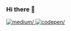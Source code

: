 ### Hi there 👋

<a href="https://medium.com/@saramakishti" target="_blank">
<img src=https://img.shields.io/badge/Medium-12100E?style=for-the-badge&logo=medium&logoColor=white alt=medium/>
</a>

<a href="https://codepen.io/saramakishti" target="_blank">
<img src=https://img.shields.io/badge/Codepen-000000?style=for-the-badge&logo=codepen&logoColor=white alt=codepen/>
</a>

<!--
**saramakishti/saramakishti** is a ✨ _special_ ✨ repository because its `README.md` (this file) appears on your GitHub profile.

Here are some ideas to get you started:

- 🔭 I’m currently working on ...
- 🌱 I’m currently learning ...
- 👯 I’m looking to collaborate on ...
- 🤔 I’m looking for help with ...
- 💬 Ask me about ...
- 📫 How to reach me: ...
- 😄 Pronouns: ...
- ⚡ Fun fact: ...
-->
